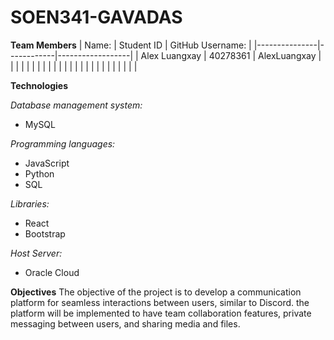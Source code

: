 # SOEN341-GAVADAS

**Team Members**
| Name:         | Student ID | GitHub Username: |
|---------------|------------|------------------|
| Alex Luangxay | 40278361   | AlexLuangxay     |
|               |            |                  |
|               |            |                  |
|               |            |                  |
|               |            |                  |
|               |            |                  |
|               |            |                  |



**Technologies**

_Database management system:_
- MySQL

_Programming languages:_
- JavaScript
- Python
- SQL

_Libraries:_
- React
- Bootstrap 

_Host Server:_
- Oracle Cloud

**Objectives**
The objective of the project is to develop a communication platform for seamless interactions between users, similar to Discord. the platform will be implemented to have team collaboration features, private messaging between users, and sharing media and files.
